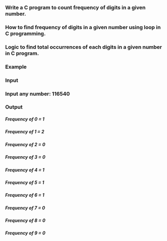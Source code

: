### Write a C program to count frequency of digits in a given number.
### How to find frequency of digits in a given number using loop in C programming. 
### Logic to find total occurrences of each digits in a given number in C program.
### Example

### Input

### Input any number: 116540
### Output

##### Frequency of 0 = 1 
##### Frequency of 1 = 2 
##### Frequency of 2 = 0 
##### Frequency of 3 = 0 
##### Frequency of 4 = 1 
##### Frequency of 5 = 1 
##### Frequency of 6 = 1 
##### Frequency of 7 = 0 
##### Frequency of 8 = 0 
##### Frequency of 9 = 0
